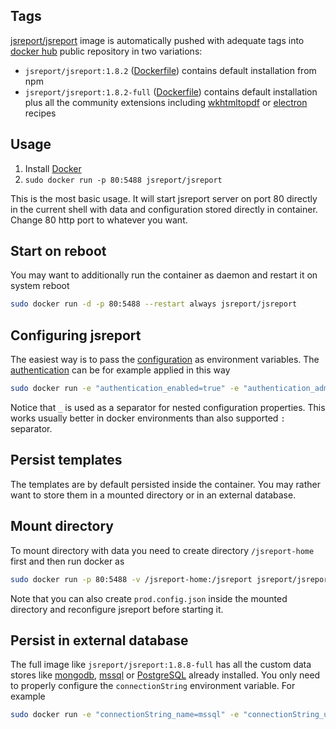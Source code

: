 Tags
----

[jsreport/jsreport](https://hub.docker.com/r/jsreport/jsreport/) image is automatically pushed with adequate tags into [docker hub](https://www.docker.com/)  public repository in two variations:

- `jsreport/jsreport:1.8.2` ([Dockerfile](https://github.com/jsreport/jsreport/blob/master/docker/default/Dockerfile))  contains default installation from npm
- `jsreport/jsreport:1.8.2-full` ([Dockerfile](https://github.com/jsreport/jsreport/blob/master/docker/full/Dockerfile)) contains default installation plus all the community extensions including [wkhtmltopdf](http://jsreport.net/learn/wkhtmltopdf) or [electron](https://github.com/bjrmatos/jsreport-electron-pdf) recipes

Usage
-----

1. Install [Docker](https://www.docker.com/)
2. `sudo docker run -p 80:5488 jsreport/jsreport`

This is the most basic usage. It will start jsreport server on port 80 directly in the current shell with data and configuration stored directly in container. Change 80 http port to whatever you want.

Start on reboot
---------------

You may want to additionally run the container as daemon and restart it on system reboot
```sh
sudo docker run -d -p 80:5488 --restart always jsreport/jsreport
```

Configuring jsreport
--------------------

The easiest way is to pass the [configuration](https://jsreport.net/learn/configuration) as environment variables. The [authentication](http://jsreport.net/learn/authentication) can be for example applied in this way

```sh
sudo docker run -e "authentication_enabled=true" -e "authentication_admin_password=xxx" -p 80:5488 jsreport/jsreport
```

Notice that `_` is used as a separator for nested configuration properties. This works usually better in docker environments than also supported `:` separator.


Persist templates
-----------------

The templates are by default persisted inside the container. You may rather want to store them in a mounted directory or in an external database.

Mount directory
---------------

To mount directory with data you need to create directory `/jsreport-home` first and then run docker as
```sh
sudo docker run -p 80:5488 -v /jsreport-home:/jsreport jsreport/jsreport`
```
Note that you can also create `prod.config.json` inside the mounted directory and reconfigure jsreport before starting it.

Persist in external database
----------------------------

The full image like `jsreport/jsreport:1.8.8-full` has all the custom data stores like [mongodb](https://github.com/jsreport/jsreport-mongodb-store), [mssql](https://github.com/jsreport/jsreport-mssql-store) or [PostgreSQL](https://github.com/jsreport/jsreport-postgres-store) already installed. You only need to properly configure the `connectionString` environment variable. For example

```sh
sudo docker run -e "connectionString_name=mssql" -e "connectionString_uri=Server=tcp:jsreport.database.windows.net,1433;Initial Catalog=jsreport;Persist Security Info=False;User ID=myuser;Password=password;MultipleActiveResultSets=False;Encrypt=True;" -p 80:5488 jsreport/jsreport:1.8.2-full`
```